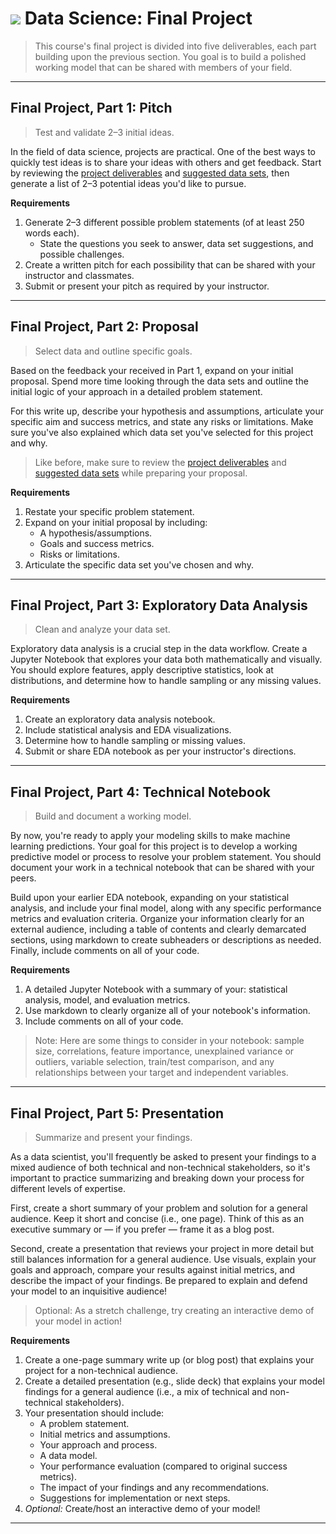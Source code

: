 # ![](https://ga-dash.s3.amazonaws.com/production/assets/logo-9f88ae6c9c3871690e33280fcf557f33.png) Data Science: Final Project

> This course's final project is divided into five deliverables, each part building upon the previous section. You goal is to build a polished working model that can be shared with members of your field.

---

## Final Project, Part 1: Pitch
> Test and validate 2–3 initial ideas.

In the field of data science, projects are practical. One of the best ways to quickly test ideas is to share your ideas with others and get feedback. Start by reviewing the [project deliverables](./Deliverables.md) and [suggested data sets](./final_project_datasets.md), then generate a list of 2–3 potential ideas you'd like to pursue. 

**Requirements**
1. Generate 2–3 different possible problem statements (of at least 250 words each).
    - State the questions you seek to answer, data set suggestions, and possible challenges.
2. Create a written pitch for each possibility that can be shared with your instructor and classmates.
3. Submit or present your pitch as required by your instructor.

---

## Final Project, Part 2: Proposal
> Select data and outline specific goals.

Based on the feedback your received in Part 1, expand on your initial proposal. Spend more time looking through the data sets and outline the initial logic of your approach in a detailed problem statement. 

For this write up, describe your hypothesis and assumptions, articulate your specific aim and success metrics, and state any risks or limitations. Make sure you've also explained which data set you've selected for this project and why.

> Like before, make sure to review the [project deliverables](./Deliverables.md) and [suggested data sets](./final_project_datasets.md) while preparing your proposal.

**Requirements**
1. Restate your specific problem statement.
2. Expand on your initial proposal by including:
   - A hypothesis/assumptions.
   - Goals and success metrics.
   - Risks or limitations.
3. Articulate the specific data set you've chosen and why.
  
---

## Final Project, Part 3: Exploratory Data Analysis
> Clean and analyze your data set.

Exploratory data analysis is a crucial step in the data workflow. Create a Jupyter Notebook that explores your data both mathematically and visually. You should explore features, apply descriptive statistics, look at distributions, and determine how to handle sampling or any missing values.

**Requirements**
1. Create an exploratory data analysis notebook.
2. Include statistical analysis and EDA visualizations.
3. Determine how to handle sampling or missing values.
4. Submit or share EDA notebook as per your instructor's directions.

---

## Final Project, Part 4: Technical Notebook
> Build and document a working model.

By now, you're ready to apply your modeling skills to make machine learning predictions. Your goal for this project is to develop a working predictive model or process to resolve your problem statement. You should document your work in a technical notebook that can be shared with your peers.

Build upon your earlier EDA notebook, expanding on your statistical analysis, and include your final model, along with any specific performance metrics and evaluation criteria. Organize your information clearly for an external audience, including a table of contents and clearly demarcated sections, using markdown to create subheaders or descriptions as needed. Finally, include comments on all of your code.

**Requirements**
1. A detailed Jupyter Notebook with a summary of your: statistical analysis, model, and evaluation metrics.
2. Use markdown to clearly organize all of your notebook's information.
3. Include comments on all of your code.

> Note: Here are some things to consider in your notebook: sample size, correlations, feature importance, unexplained variance or outliers, variable selection, train/test comparison, and any relationships between your target and independent variables.

---

## Final Project, Part 5: Presentation
> Summarize and present your findings.

As a data scientist, you'll frequently be asked to present your findings to a mixed audience of both technical and non-technical stakeholders, so it's important to practice summarizing and breaking down your process for different levels of expertise. 

First, create a short summary of your problem and solution for a general audience. Keep it short and concise (i.e., one page). Think of this as an executive summary or — if you prefer — frame it as a blog post.

Second, create a presentation that reviews your project in more detail but still balances information for a general audience. Use visuals, explain your goals and approach, compare your results against initial metrics, and describe the impact of your findings. Be prepared to explain and defend your model to an inquisitive audience!

> Optional: As a stretch challenge, try creating an interactive demo of your model in action!

**Requirements**
1. Create a one-page summary write up (or blog post) that explains your project for a non-technical audience.
2. Create a detailed presentation (e.g., slide deck) that explains your model findings for a general audience (i.e., a mix of technical and non-technical stakeholders).
3. Your presentation should include:
   - A problem statement.
   - Initial metrics and assumptions.
   - Your approach and process.
   - A data model.
   - Your performance evaluation (compared to original success metrics).
   - The impact of your findings and any recommendations.
   - Suggestions for implementation or next steps.
 4. *Optional:* Create/host an interactive demo of your model!


 ---
